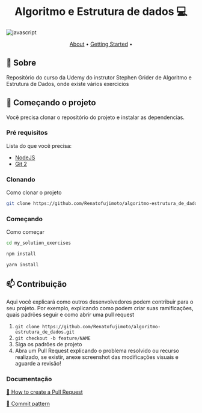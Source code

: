 [JAVASCRIPT__BADGE]: https://img.shields.io/badge/Javascript-000?style=for-the-badge&logo=javascript

<h1 align="center" style="font-weight: bold;">Algoritmo e Estrutura de dados 💻</h1>

![javascript][JAVASCRIPT__BADGE]

<p align="center">
 <a href="#about">About</a> • 
 <a href="#started">Getting Started</a> • 
</p>

<h2 id="started">📌 Sobre</h2>
 
Repositório do curso da Udemy do instrutor Stephen Grider de Algoritmo e Estrutura de Dados, onde existe vários exercicios

<h2 id="started">🚀 Começando o projeto</h2>

Você precisa clonar o repositório do projeto e instalar as dependencias.

<h3>Pré requisitos</h3>

Lista do que você precisa:

- [NodeJS](https://nodejs.org/en/download/current)
- [Git 2](https://github.com)

<h3>Clonando</h3>

Como clonar o projeto

```bash
git clone https://github.com/Renatofujimoto/algoritmo-estrutura_de_dados.git
```

<h3>Começando</h3>

Como começar

```bash
cd my_solution_exercises

npm install

yarn install
```

<h2 id="contribute">📫 Contribuição</h2>

Aqui você explicará como outros desenvolvedores podem contribuir para o seu projeto. Por exemplo, explicando como podem criar suas ramificações, quais padrões seguir e como abrir uma pull request

1. `git clone https://github.com/Renatofujimoto/algoritmo-estrutura_de_dados.git`
2. `git checkout -b feature/NAME`
3. Siga os padrões de projeto
4. Abra um Pull Request explicando o problema resolvido ou recurso realizado, se existir, anexe screenshot das modificações visuais e aguarde a revisão!

<h3>Documentação</h3>

[📝 How to create a Pull Request](https://www.atlassian.com/br/git/tutorials/making-a-pull-request)

[💾 Commit pattern](https://gist.github.com/joshbuchea/6f47e86d2510bce28f8e7f42ae84c716)
